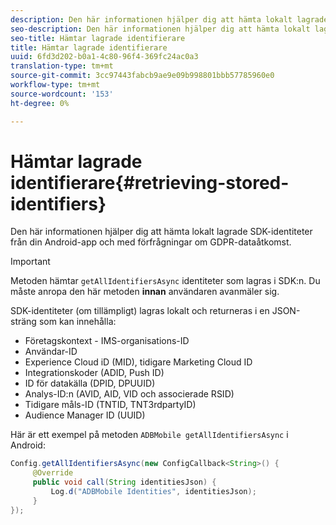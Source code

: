 ```yaml
---
description: Den här informationen hjälper dig att hämta lokalt lagrade SDK-identiteter från din Android-app och med förfrågningar om GDPR-dataåtkomst.
seo-description: Den här informationen hjälper dig att hämta lokalt lagrade SDK-identiteter från din Android-app och med förfrågningar om GDPR-dataåtkomst.
seo-title: Hämtar lagrade identifierare
title: Hämtar lagrade identifierare
uuid: 6fd3d202-b0a1-4c80-96f4-369fc24ac0a3
translation-type: tm+mt
source-git-commit: 3cc97443fabcb9ae9e09b998801bbb57785960e0
workflow-type: tm+mt
source-wordcount: '153'
ht-degree: 0%

---
```



# Hämtar lagrade identifierare{#retrieving-stored-identifiers}

Den här informationen hjälper dig att hämta lokalt lagrade SDK-identiteter från din Android-app och med förfrågningar om GDPR-dataåtkomst.

>[!IMPORTANT]
>
>Metoden hämtar `getAllIdentifiersAsync` identiteter som lagras i SDK:n. Du måste anropa den här metoden **innan** användaren avanmäler sig.

SDK-identiteter (om tillämpligt) lagras lokalt och returneras i en JSON-sträng som kan innehålla:

* Företagskontext - IMS-organisations-ID
* Användar-ID
* Experience Cloud iD (MID), tidigare Marketing Cloud ID
* Integrationskoder (ADID, Push ID)
* ID för datakälla (DPID, DPUUID)
* Analys-ID:n (AVID, AID, VID och associerade RSID)
* Tidigare måls-ID (TNTID, TNT3rdpartyID)
* Audience Manager ID (UUID)

Här är ett exempel på metoden `ADBMobile getAllIdentifiersAsync` i Android:

```java
Config.getAllIdentifiersAsync(new ConfigCallback<String>() { 
     @Override 
     public void call(String identitiesJson) {                 
         Log.d("ADBMobile Identities", identitiesJson); 
     } 
});
```
